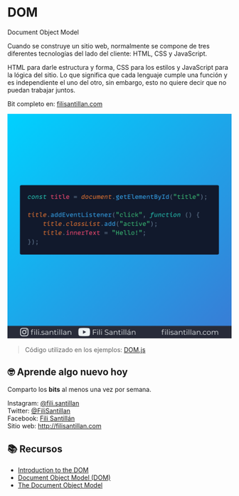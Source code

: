 # DOM

Document Object Model

Cuando se construye un sitio web, normalmente se compone de tres diferentes tecnologías del lado del cliente: HTML, CSS y JavaScript.

HTML para darle estructura y forma, CSS para los estilos y JavaScript para la lógica del sitio. Lo que significa que cada lenguaje cumple una función y es independiente el uno del otro, sin embargo, esto no quiere decir que no puedan trabajar juntos.

Bit completo en: [filisantillan.com](https://filisantillan.com/bits/dom/)

![DOM](./DOM.png)

> Código utilizado en los ejemplos: [DOM.js](./DOM.js)

## 🤓 Aprende algo nuevo hoy

Comparto los **bits** al menos una vez por semana.

Instagram: [@fili.santillan](https://www.instagram.com/fili.santillan/)  
Twitter: [@FiliSantillan](https://twitter.com/FiliSantillan)  
Facebook: [Fili Santillán](https://www.facebook.com/FiliSantillan96/)  
Sitio web: http://filisantillan.com

## 📚 Recursos

-   [Introduction to the DOM](https://developer.mozilla.org/en-US/docs/Web/API/Document_Object_Model/Introduction)
-   [Document Object Model (DOM)](https://developer.mozilla.org/en-US/docs/Web/API/Document_Object_Model)
-   [The Document Object Model](https://eloquentjavascript.net/14_dom.html)
